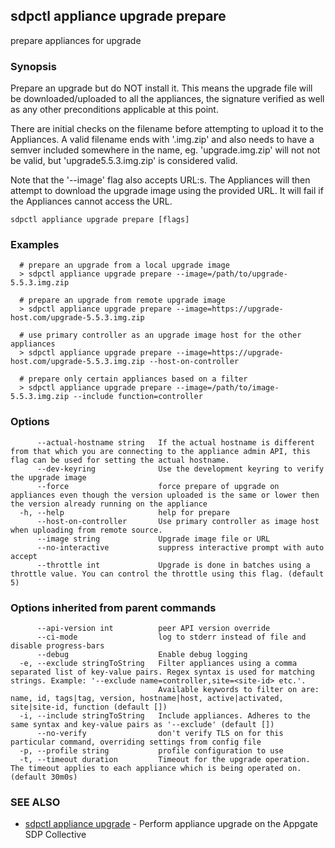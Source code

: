 ## sdpctl appliance upgrade prepare

prepare appliances for upgrade

### Synopsis

Prepare an upgrade but do NOT install it.
This means the upgrade file will be downloaded/uploaded to all the appliances,
the signature verified as well as any other preconditions applicable at this point.

There are initial checks on the filename before attempting to upload it to the Appliances.
A valid filename ends with '.img.zip' and also needs to have a semver included somewhere
in the name, eg. 'upgrade.img.zip' will not not be valid, but 'upgrade5.5.3.img.zip' is
considered valid.

Note that the '--image' flag also accepts URL:s. The Appliances will then attempt to download
the upgrade image using the provided URL. It will fail if the Appliances cannot access the URL.

```
sdpctl appliance upgrade prepare [flags]
```

### Examples

```
  # prepare an upgrade from a local upgrade image
  > sdpctl appliance upgrade prepare --image=/path/to/upgrade-5.5.3.img.zip

  # prepare an upgrade from remote upgrade image
  > sdpctl appliance upgrade prepare --image=https://upgrade-host.com/upgrade-5.5.3.img.zip

  # use primary controller as an upgrade image host for the other appliances
  > sdpctl appliance upgrade prepare --image=https://upgrade-host.com/upgrade-5.5.3.img.zip --host-on-controller

  # prepare only certain appliances based on a filter
  > sdpctl appliance upgrade prepare --image=/path/to/image-5.5.3.img.zip --include function=controller
```

### Options

```
      --actual-hostname string   If the actual hostname is different from that which you are connecting to the appliance admin API, this flag can be used for setting the actual hostname.
      --dev-keyring              Use the development keyring to verify the upgrade image
      --force                    force prepare of upgrade on appliances even though the version uploaded is the same or lower then the version already running on the appliance
  -h, --help                     help for prepare
      --host-on-controller       Use primary controller as image host when uploading from remote source.
      --image string             Upgrade image file or URL
      --no-interactive           suppress interactive prompt with auto accept
      --throttle int             Upgrade is done in batches using a throttle value. You can control the throttle using this flag. (default 5)
```

### Options inherited from parent commands

```
      --api-version int          peer API version override
      --ci-mode                  log to stderr instead of file and disable progress-bars
      --debug                    Enable debug logging
  -e, --exclude stringToString   Filter appliances using a comma separated list of key-value pairs. Regex syntax is used for matching strings. Example: '--exclude name=controller,site=<site-id> etc.'.
                                 Available keywords to filter on are: name, id, tags|tag, version, hostname|host, active|activated, site|site-id, function (default [])
  -i, --include stringToString   Include appliances. Adheres to the same syntax and key-value pairs as '--exclude' (default [])
      --no-verify                don't verify TLS on for this particular command, overriding settings from config file
  -p, --profile string           profile configuration to use
  -t, --timeout duration         Timeout for the upgrade operation. The timeout applies to each appliance which is being operated on. (default 30m0s)
```

### SEE ALSO

* [sdpctl appliance upgrade](sdpctl_appliance_upgrade.md)	 - Perform appliance upgrade on the Appgate SDP Collective

